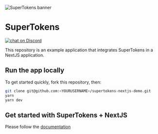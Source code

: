 
![SuperTokens banner](https://raw.githubusercontent.com/supertokens/supertokens-logo/master/images/Artboard%20%E2%80%93%2027%402x.png)

# SuperTokens

<a href="https://supertokens.io/discord">
<img src="https://img.shields.io/discord/603466164219281420.svg?logo=discord"
    alt="chat on Discord"></a>

This repository is an example application that integrates SuperTokens in a NextJS application.



## Run the app locally

To get started quickly, fork this repository, then:

```bash
git clone git@github.com:<YOURUSERNAME>/supertokens-nextjs-demo.git
yarn
yarn dev
```

## Get started with SuperTokens + NextJS

Please follow the [documentation](https://supertokens.io/docs/emailpassword/nextjs/supertokens-with-nextjs)
